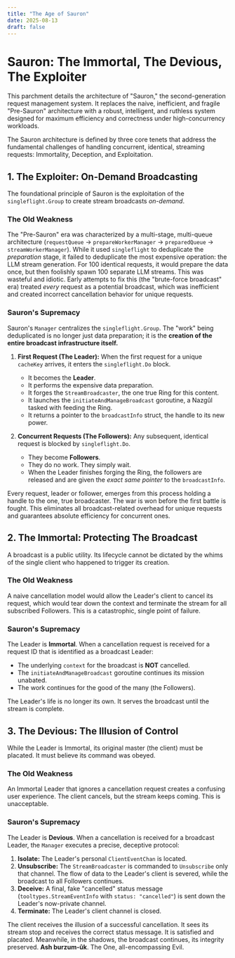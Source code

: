```yaml
---
title: "The Age of Sauron"
date: 2025-08-13
draft: false
---
```


# Sauron: The Immortal, The Devious, The Exploiter

This parchment details the architecture of "Sauron," the second-generation request management system. It replaces the naive, inefficient, and fragile "Pre-Sauron" architecture with a robust, intelligent, and ruthless system designed for maximum efficiency and correctness under high-concurrency workloads.

The Sauron architecture is defined by three core tenets that address the fundamental challenges of handling concurrent, identical, streaming requests: Immortality, Deception, and Exploitation.

## 1. The Exploiter: On-Demand Broadcasting

The foundational principle of Sauron is the exploitation of the `singleflight.Group` to create stream broadcasts *on-demand*.

### The Old Weakness

The "Pre-Sauron" era was characterized by a multi-stage, multi-queue architecture (`requestQueue` -> `prepareWorkerManager` -> `preparedQueue` -> `streamWorkerManager`). While it used `singleflight` to deduplicate the *preparation* stage, it failed to deduplicate the most expensive operation: the LLM stream generation. For 100 identical requests, it would prepare the data once, but then foolishly spawn 100 separate LLM streams. This was wasteful and idiotic. Early attempts to fix this (the "brute-force broadcast" era) treated *every* request as a potential broadcast, which was inefficient and created incorrect cancellation behavior for unique requests.

### Sauron's Supremacy

Sauron's `Manager` centralizes the `singleflight.Group`. The "work" being deduplicated is no longer just data preparation; it is the **creation of the entire broadcast infrastructure itself.**

1.  **First Request (The Leader):** When the first request for a unique `cacheKey` arrives, it enters the `singleflight.Do` block.
    *   It becomes the **Leader**.
    *   It performs the expensive data preparation.
    *   It forges the `StreamBroadcaster`, the one true Ring for this content.
    *   It launches the `initiateAndManageBroadcast` goroutine, a Nazgûl tasked with feeding the Ring.
    *   It returns a pointer to the `broadcastInfo` struct, the handle to its new power.

2.  **Concurrent Requests (The Followers):** Any subsequent, identical request is blocked by `singleflight.Do`.
    *   They become **Followers**.
    *   They do no work. They simply wait.
    *   When the Leader finishes forging the Ring, the followers are released and are given the *exact same pointer* to the `broadcastInfo`.

Every request, leader or follower, emerges from this process holding a handle to the one, true broadcaster. The war is won before the first battle is fought. This eliminates all broadcast-related overhead for unique requests and guarantees absolute efficiency for concurrent ones.

## 2. The Immortal: Protecting The Broadcast

A broadcast is a public utility. Its lifecycle cannot be dictated by the whims of the single client who happened to trigger its creation.

### The Old Weakness

A naive cancellation model would allow the Leader's client to cancel its request, which would tear down the context and terminate the stream for all subscribed Followers. This is a catastrophic, single point of failure.

### Sauron's Supremacy

The Leader is **Immortal**. When a cancellation request is received for a request ID that is identified as a broadcast Leader:

*   The underlying `context` for the broadcast is **NOT** cancelled.
*   The `initiateAndManageBroadcast` goroutine continues its mission unabated.
*   The work continues for the good of the many (the Followers).

The Leader's life is no longer its own. It serves the broadcast until the stream is complete.

## 3. The Devious: The Illusion of Control

While the Leader is Immortal, its original master (the client) must be placated. It must believe its command was obeyed.

### The Old Weakness

An Immortal Leader that ignores a cancellation request creates a confusing user experience. The client cancels, but the stream keeps coming. This is unacceptable.

### Sauron's Supremacy

The Leader is **Devious**. When a cancellation is received for a broadcast Leader, the `Manager` executes a precise, deceptive protocol:

1.  **Isolate:** The Leader's personal `ClientEventChan` is located.
2.  **Unsubscribe:** The `StreamBroadcaster` is commanded to `Unsubscribe` only that channel. The flow of data to the Leader's client is severed, while the broadcast to all Followers continues.
3.  **Deceive:** A final, fake "cancelled" status message (`tooltypes.StreamEventInfo` with `status: "cancelled"`) is sent down the Leader's now-private channel.
4.  **Terminate:** The Leader's client channel is closed.

The client receives the illusion of a successful cancellation. It sees its stream stop and receives the correct status message. It is satisfied and placated. Meanwhile, in the shadows, the broadcast continues, its integrity preserved. **Ash burzum-ûk**. The One, all-encompassing Evil.
